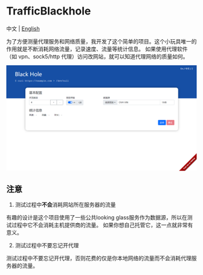 # TrafficBlackhole

中文 | [English](./readme_en.md)

为了方便测量代理服务和网络质量，我开发了这个简单的项目。这个小玩具唯一的作用就是不断消耗网络流量，记录速度、流量等统计信息。 如果使用代理软件（如 vpn、sock5/http 代理）访问改网站，就可以知道代理网络的质量如何。

<img src="./docs/screenshot.png">

## 注意

1. 测试过程中**不会**消耗网站所在服务器的流量

有趣的设计是这个项目使用了一些公共looking glass服务作为数据源，所以在测试过程中它不会消耗主机提供商的流量。 如果你想自己托管它，这一点就非常有意义。

2. 测试过程中不要忘记开代理

测试过程中不要忘记开代理，否则花费的仅是你本地网络的流量而不会消耗代理服务器的流量。